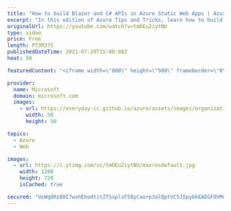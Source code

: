 ```yaml
---
title: "How to build Blazor and C# APIs in Azure Static Web Apps | Azure Tips and Tricks"
excerpt: "In this edition of Azure Tips and Tricks, learn how to build Blazor and C# APIs in Azure Static Web Apps.       For more tips and tricks, visit: https://aka.ms/azuretipsandtricks  Get started with 12 months of free services and $200 USD in credit. Create your free account today with Microsoft Azure:"
originalUrl: https://youtube.com/watch?v=tmDEu2iytNU
type: video
price: Free
length: PT3M37S
publishedDateTime: 2021-07-20T15:00:08Z
heat: 50

featuredContent: "<iframe width=\"800\" height=\"500\" frameborder=\"0\" src=\"https://www.youtube.com/embed/tmDEu2iytNU\" allow=\"accelerometer; autoplay; encrypted-media; gyroscope; picture-in-picture\" allowfullscreen></iframe>"

provider:
  name: Microsoft
  domain: microsoft.com
  images:
    - url: https://everyday-cc.github.io/azure/assets/images/organizations/microsoft.com-50x50.jpg
      width: 50
      height: 50

topics:
  - Azure
  - Web

images:
  - url: https://i.ytimg.com/vi/tmDEu2iytNU/maxresdefault.jpg
    width: 1280
    height: 720
    isCached: true

secured: "UsWqORz80I7wxhEhodtitZfSsplsF58yCao+p3alQptVC5JIpy6kEAEGFOVMq0hc7G9jKPo6D/Si98vtbqZ93GZBraFKWNZ5d1Hg/JjdYRp0bX2HL8yh259RF+GbsJc67yylU51HShIq64gR36skJwUj9QqnY7Jwz3IDwy+/yk+U8WGw+V28tYVUs5wmgzXzTx20hAxT5ptyZD4/515knOPEgAHk9dG3CiCYC5je16/cLUj3vx7PqWweSGrXwmeAfbEsW1SXc9EfmrS/c3ntgpWk/zMYuMoBnsgugSMCM1F1cZGXLUILFMfLA0+0gWadhebf9zr7Pd4XyQlTK4hgjo2vpIWklpXWPyats6ESCbegp1Wmn1bJetICnIua83TL5NXFtOk2FxfZ8LDIxf05uYgOi6+f6YvPtQTVfrmSvPg=;6QPUEjHXFKsn1n4H9mKoqQ=="
---
```


